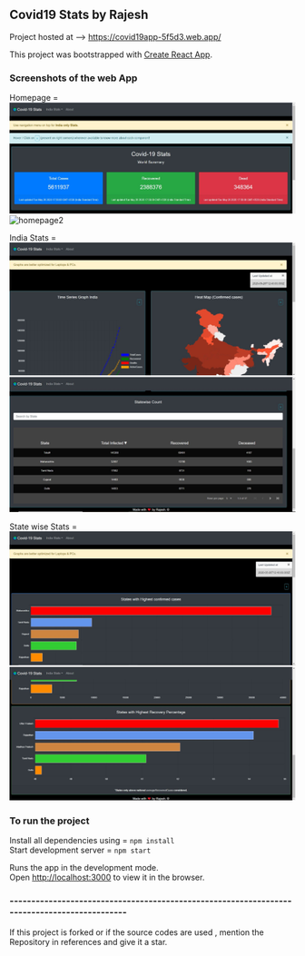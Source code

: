 ## Covid19 Stats by Rajesh

Project hosted at --> https://covid19app-5f5d3.web.app/

This project was bootstrapped with [Create React App](https://github.com/facebook/create-react-app).

### Screenshots of the web App
Homepage =
![homepage1](src\screenshots\homepage1.jpg)
![homepage2](src/screenshots/homepage2.jpeg)

India Stats =
![indiastats1](src/screenshots/indiastats1.jpg)
![indiastats2](src/screenshots/indiastats2.jpg)

State wise Stats =
![statestats1](src/screenshots/statestats1.jpg)
![statestats1](src/screenshots/statestats2.jpg)


### To run the project
Install all dependencies using = `npm install` <br />
Start development server =  `npm start` <br />

Runs the app in the development mode.<br />
Open [http://localhost:3000](http://localhost:3000) to view it in the browser.


### --------------------------------------------------------------------------------------------
If this project is forked or if the source codes are used , mention the Repository in references and give it a star.
